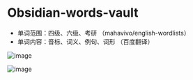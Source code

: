 # Obsidian-words-vault

- 单词范围：四级、六级、考研 （mahavivo/english-wordlists）
- 单词内容：音标、词义、例句、词形 （百度翻译）

![image](https://github.com/insile/Obsidian-words-vault/assets/39241051/187d2a38-7af7-41dd-afbb-c740b5d62273)

![image](https://github.com/insile/Obsidian-words-vault/assets/39241051/885e77f1-4519-4d2f-a1d2-e7ffaac445d0)
